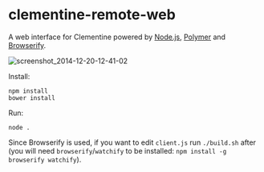clementine-remote-web
=====================

A web interface for Clementine powered by [Node.js](http://nodejs.org/), [Polymer](https://www.polymer-project.org) and [Browserify](http://browserify.org/).

![screenshot_2014-12-20-12-41-02](https://cloud.githubusercontent.com/assets/506932/5514676/a33fa1f4-8845-11e4-8eec-42819ea79755.png)

Install:
```shell
npm install
bower install
```

Run:
```shell
node .
```

Since Browserify is used, if you want to edit `client.js` run `./build.sh` after (you will need `browserify`/`watchify` to be installed: `npm install -g browserify watchify`).
